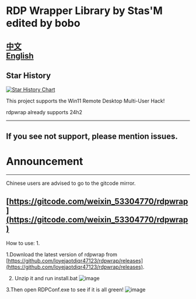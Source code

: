# RDP Wrapper Library by Stas'M edited by bobo

[中文](https://github.com/loyejaotdiqr47123/rdpwrap/blob/master/README_CN.md) <br>
[English](https://github.com/loyejaotdiqr47123/rdpwrap/blob/master/README.md)
-------------------------------------------------------------------------------------------------------------
## Star History

<a href="https://star-history.com/?lng=en#loyejaotdiqr47123/rdpwrap&Date">
 <picture>
   <source media="(prefers-color-scheme: dark)" srcset="https://api.star-history.com/svg?repos=loyejaotdiqr47123/rdpwrap&type=Date&theme=dark" />
   <source media="(prefers-color-scheme: light)" srcset="https://api.star-history.com/svg?repos=loyejaotdiqr47123/rdpwrap&type=Date" />
   <img alt="Star History Chart" src="https://api.star-history.com/svg?repos=loyejaotdiqr47123/rdpwrap&type=Date" />
 </picture>
</a>


This project supports the Win11 Remote Desktop Multi-User Hack!

rdpwrap already supports 24h2
     
 -------------------------------------------------------------------------------------------------------------
 If you see not support, please mention issues.
--------------------------------------------------------------------------------------------------------------

# Announcement



--------------------------------------------------------------------------------------------------------------

Chinese users are advised to go to the gitcode mirror.

[https://gitcode.com/weixin_53304770/rdpwrap](https://gitcode.com/weixin_53304770/rdpwrap)
-------------------------------------------------------------------------------------------------------------
How to use: 1.

1.Download the latest version of rdpwrap from [https://github.com/loyejaotdiqr47123/rdpwrap/releases](https://github.com/loyejaotdiqr47123/rdpwrap/releases).

2. Unzip it and run install.bat
![image](https://img2.imgtp.com/2024/03/09/c0QN6eKl.png)

3.Then open RDPConf.exe to see if it is all green!
![image](https://img2.imgtp.com/2024/03/09/XvYspUTI.png)



